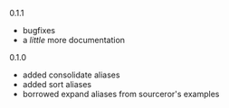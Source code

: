 0.1.1

* bugfixes
* a _little_ more documentation

0.1.0

* added consolidate aliases
* added sort aliases
* borrowed expand aliases from sourceror's examples